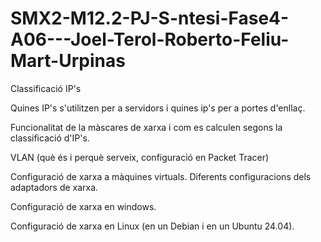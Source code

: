 # SMX2-M12.2-PJ-S-ntesi-Fase4-A06---Joel-Terol-Roberto-Feliu-Mart-Urpinas

Classificació IP's 

Quines IP's s'utilitzen per a servidors i quines ip's per a portes d'enllaç. 

Funcionalitat de la màscares de xarxa i com es calculen segons la classificació d'IP's. 

VLAN (què és i perquè serveix, configuració en Packet Tracer) 

Configuració de xarxa a màquines virtuals. Diferents configuracions dels adaptadors de xarxa. 

Configuració de xarxa en windows. 

Configuració de xarxa en Linux (en un Debian i en un Ubuntu 24.04). 
